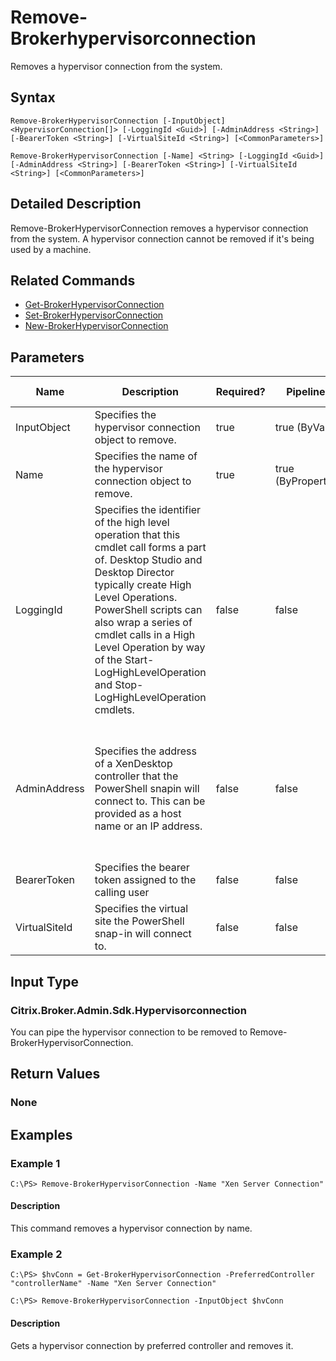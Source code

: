 ﻿
# Remove-Brokerhypervisorconnection
Removes a hypervisor connection from the system.
## Syntax
```
Remove-BrokerHypervisorConnection [-InputObject] <HypervisorConnection[]> [-LoggingId <Guid>] [-AdminAddress <String>] [-BearerToken <String>] [-VirtualSiteId <String>] [<CommonParameters>]

Remove-BrokerHypervisorConnection [-Name] <String> [-LoggingId <Guid>] [-AdminAddress <String>] [-BearerToken <String>] [-VirtualSiteId <String>] [<CommonParameters>]
```
## Detailed Description
Remove-BrokerHypervisorConnection removes a hypervisor connection from the system. A hypervisor connection cannot be removed if it's being used by a machine.


## Related Commands

* [Get-BrokerHypervisorConnection](./Get-BrokerHypervisorConnection/)
* [Set-BrokerHypervisorConnection](./Set-BrokerHypervisorConnection/)
* [New-BrokerHypervisorConnection](./New-BrokerHypervisorConnection/)
## Parameters
| Name   | Description | Required? | Pipeline Input | Default Value |
| --- | --- | --- | --- | --- |
| InputObject | Specifies the hypervisor connection object to remove. | true | true (ByValue) |  |
| Name | Specifies the name of the hypervisor connection object to remove. | true | true (ByPropertyName) |  |
| LoggingId | Specifies the identifier of the high level operation that this cmdlet call forms a part of. Desktop Studio and Desktop Director typically create High Level Operations. PowerShell scripts can also wrap a series of cmdlet calls in a High Level Operation by way of the Start-LogHighLevelOperation and Stop-LogHighLevelOperation cmdlets. | false | false |  |
| AdminAddress | Specifies the address of a XenDesktop controller that the PowerShell snapin will connect to. This can be provided as a host name or an IP address. | false | false | Localhost. Once a value is provided by any cmdlet, this value will become the default. |
| BearerToken | Specifies the bearer token assigned to the calling user | false | false |  |
| VirtualSiteId | Specifies the virtual site the PowerShell snap-in will connect to. | false | false |  |

## Input Type

### Citrix.Broker.Admin.Sdk.Hypervisorconnection
You can pipe the hypervisor connection to be removed to Remove-BrokerHypervisorConnection.
## Return Values

### None

## Examples

### Example 1
```
C:\PS> Remove-BrokerHypervisorConnection -Name "Xen Server Connection"
```
#### Description
This command removes a hypervisor connection by name.
### Example 2
```
C:\PS> $hvConn = Get-BrokerHypervisorConnection -PreferredController "controllerName" -Name "Xen Server Connection"

C:\PS> Remove-BrokerHypervisorConnection -InputObject $hvConn
```
#### Description
Gets a hypervisor connection by preferred controller and removes it.
